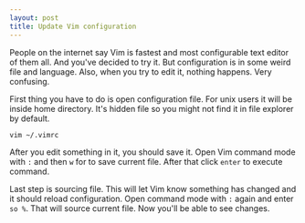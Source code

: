 ```yaml
---
layout: post
title: Update Vim configuration
---
```


People on the internet say Vim is fastest and most configurable text editor of
them all. And you've decided to try it. But configuration is in some weird file
and language. Also, when you try to edit it, nothing happens. Very confusing.

First thing you have to do is open configuration file. For unix users it will
be inside home directory. It's hidden file so you might not find it in file
explorer by default.

```bash
vim ~/.vimrc
```

After you edit something in it, you should save it. Open Vim command mode with
`:` and then `w` for to save current file. After that click `enter` to execute
command.

Last step is sourcing file. This will let Vim know something has changed and it
should reload configuration. Open command mode with `:` again and enter `so %`.
That will source current file. Now you'll be able to see changes.
